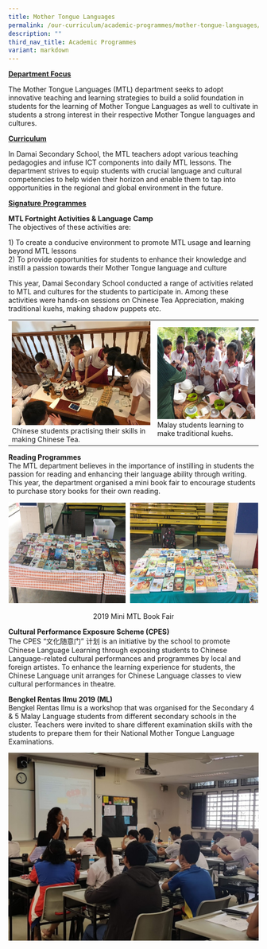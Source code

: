 ```yaml
---
title: Mother Tongue Languages
permalink: /our-curriculum/academic-programmes/mother-tongue-languages/
description: ""
third_nav_title: Academic Programmes
variant: markdown
---
```

<div>
<p><strong><u>Department Focus</u></strong></p>
</div>
<p>The&nbsp;Mother Tongue Languages (MTL) department seeks to adopt innovative teaching and learning strategies to build a solid foundation in students for the learning of Mother Tongue Languages as well to cultivate in students a strong interest in their respective Mother Tongue languages and cultures.</p>
<p><strong><u>Curriculum</u></strong></p>
<p>In&nbsp;Damai Secondary School, the MTL teachers adopt various teaching pedagogies and infuse ICT components into daily MTL lessons. The department strives to equip students with crucial language and cultural competencies to help widen their horizon and enable them to tap into opportunities in the regional and global environment in the future.&nbsp;</p>

<p><strong><u>Signature Programmes</u></strong></p>
<p><strong>MTL Fortnight Activities &amp; Language Camp<br></strong>The objectives of these activities are:</p>
<p>1) To create a conducive environment to promote MTL usage and learning beyond MTL lessons<br>2) To&nbsp;provide opportunities for students to enhance their knowledge and instill a passion towards their Mother Tongue language and culture</p>
<p>This year, Damai Secondary School conducted a range of activities related to MTL and cultures for the students to participate in. Among these activities were hands-on sessions on Chinese Tea Appreciation, making traditional kuehs, making shadow puppets etc.&nbsp;</p>
<table>
<tbody>
<tr>
<td><img src="/images/mt1.jpg">Chinese students practising their skills in making Chinese Tea.</td>
<td><img src="/images/mt2.jpg">Malay students learning to make traditional kuehs.</td>
</tr>
</tbody>
</table>
<p><strong>Reading Programmes<br></strong>The MTL department believes in the importance of instilling in students the passion for reading and enhancing their language ability through writing. This year, the department organised a mini book fair to encourage students to purchase story books for their own reading.</p>
<img src="/images/mt3.png">
<p style="text-align: center;">2019 Mini MTL Book Fair</p>
<p><strong>Cultural Performance Exposure Scheme (CPES)<br></strong>The&nbsp;CPES “文化随意门” 计划 is an initiative by the school to promote Chinese Language Learning through exposing students to Chinese Language-related cultural performances and programmes by local and foreign artistes. To enhance the learning experience for students, the Chinese Language unit arranges for Chinese Language classes to view cultural performances in theatre.&nbsp;</p>
<p><strong>Bengkel Rentas Ilmu 2019 (ML)<br></strong>Bengkel Rentas Ilmu is a workshop that was organised for the Secondary 4 &amp; 5 Malay Language students from different secondary schools in the cluster. Teachers were invited to share different examination skills with the students to prepare them for their National Mother Tongue Language Examinations.</p>
<img src="/images/mt4.jpg">